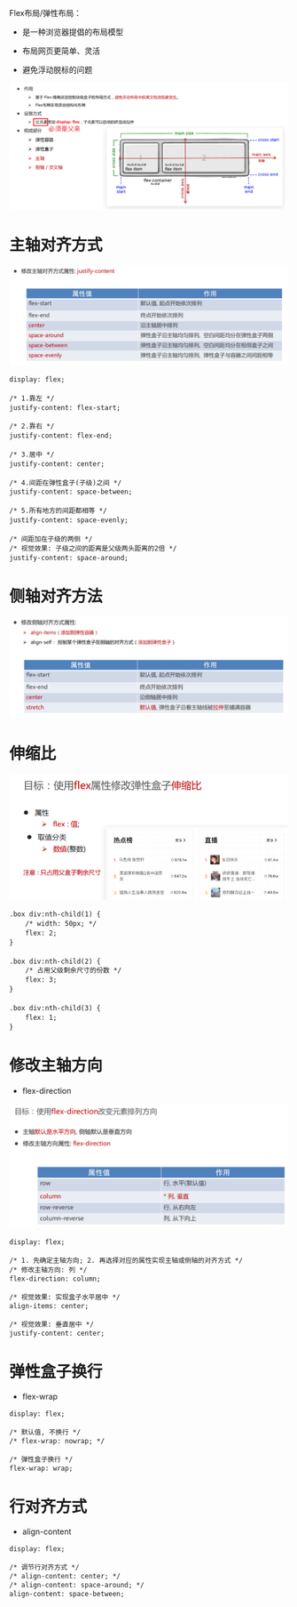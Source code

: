 

Flex布局/弹性布局：

* 是一种浏览器提倡的布局模型

* 布局网页更简单、灵活
* 避免浮动脱标的问题



![](images_flex/001.png)



# 主轴对齐方式

![](images_flex/002.png)

```html
display: flex;

/* 1.靠左 */
justify-content: flex-start;

/* 2.靠右 */
justify-content: flex-end;

/* 3.居中 */
justify-content: center;

/* 4.间距在弹性盒子(子级)之间 */
justify-content: space-between;

/* 5.所有地方的间距都相等 */
justify-content: space-evenly;

/* 间距加在子级的两侧 */
/* 视觉效果: 子级之间的距离是父级两头距离的2倍 */
justify-content: space-around;
```



# 侧轴对齐方法

![](images_flex/003.png)





# 伸缩比

![](images_flex/004.png)

```html
.box div:nth-child(1) {
    /* width: 50px; */
    flex: 2;
}

.box div:nth-child(2) {
    /* 占用父级剩余尺寸的份数 */
    flex: 3;
}

.box div:nth-child(3) {
    flex: 1;
}
```





# 修改主轴方向

* flex-direction

![](images_flex/005.png)



```
display: flex;

/* 1. 先确定主轴方向; 2. 再选择对应的属性实现主轴或侧轴的对齐方式 */
/* 修改主轴方向: 列 */
flex-direction: column;

/* 视觉效果: 实现盒子水平居中 */
align-items: center;

/* 视觉效果: 垂直居中 */
justify-content: center;
```





# 弹性盒子换行

* flex-wrap

```
display: flex;

/* 默认值, 不换行 */
/* flex-wrap: nowrap; */

/* 弹性盒子换行 */
flex-wrap: wrap;
```



# 行对齐方式

* align-content

```
display: flex;

/* 调节行对齐方式 */
/* align-content: center; */
/* align-content: space-around; */
align-content: space-between;
```



















